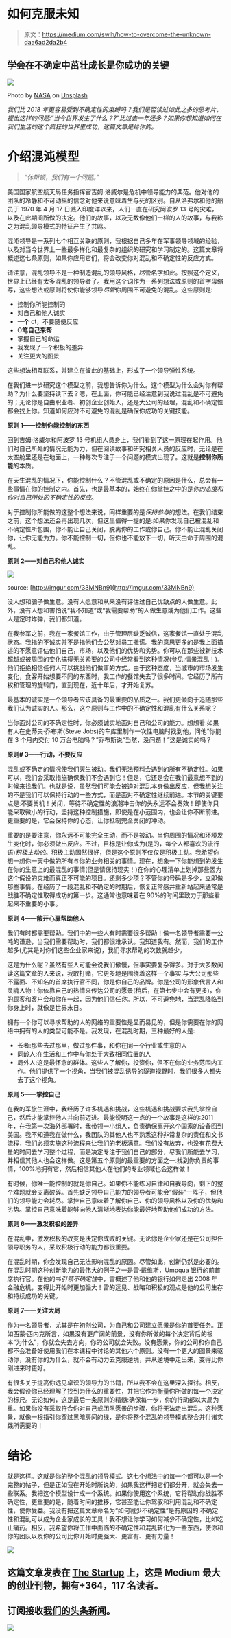 # 如何克服未知

> 原文：<https://medium.com/swlh/how-to-overcome-the-unknown-daa6ad2da2b4>

## 学会在不确定中茁壮成长是你成功的关键

![](img/84e32a9bffce4b6f646f39bcdcefcfdf.png)

Photo by [NASA](https://unsplash.com/@nasa?utm_source=medium&utm_medium=referral) on [Unsplash](https://unsplash.com?utm_source=medium&utm_medium=referral)

*我们比 2018 年更容易受到不确定性的束缚吗？我们是否读过如此之多的思考片，提出这样的问题:“当今世界发生了什么？?"比过去一年还多？如果你想知道如何在我们生活的这个疯狂的世界里成功，这篇文章是给你的。*

# 介绍混沌模型

> *“休斯顿，我们有一个问题。”*

美国国家航空航天局任务指挥官吉姆·洛威尔是危机中领导能力的典范。他对他的团队的冷静和不可动摇的信念对他来说意味着生与死的区别。自从洛弗尔和他的船员于 1970 年 4 月 17 日溅入印度洋以来，人们一直在研究阿波罗 13 号的灾难，以及在此期间所做的决定。他们的故事，以及无数像他们一样的人的故事，与我称之为混乱领导模式的特征产生了共鸣。

混沌领导是一系列七个相互关联的原则，我根据自己多年在军事领导领域的经验，以及对当今世界上一些最多样化和最复杂的组织的研究和学习制定的。这篇文章将概述这七条原则，如果你应用它们，将会改变你对混乱和不确定性的反应方式。

请注意，混乱领导不是一种制造混乱的领导风格，尽管名字如此。按照这个定义，世界上已经有太多混乱的领导者了。我用这个词作为一系列想法或原则的首字母缩写，这些想法或原则将使你能够领导*尽管*你周围不可避免的混乱。这些原则是:

*   控制你所能控制的
*   对自己和他人诚实
*   **一个** ct，不要随便反应
*   O**笔自己来帮**
*   掌握自己的命运
*   我发现了一个积极的差异
*   关注更大的图景

这些想法相互联系，并建立在彼此的基础上，形成了一个领导弹性系统。

在我们进一步研究这个模型之前，我想告诉你为什么。这个模型为什么会对你有帮助？为什么要坚持读下去？嗯，在上面，你可能已经注意到我说过混乱是不可避免的；无论你是自由职业者、初创企业创始人，还是大公司的经理，混乱和不确定性都会找上你。知道如何应对不可避免的混乱是确保你成功的关键技能。

**原则 1——控制你能控制的东西**

回到吉姆·洛威尔和阿波罗 13 号机组人员身上，我们看到了这一原理在起作用。他们对自己所处的情况无能为力，但在阅读故事和研究相关人员的反应时，无论是在太空舱里还是在地面上，一种每次专注于一个问题的模式出现了。这就是**控制你所能**的本质。

在天生混乱的情况下，你能控制什么？不管混乱或不确定的原因是什么，总会有一些事情在你的控制之内。首先，也是最基本的，始终在你掌控之中的是*你的态度和你对自己所处的不确定性的反应*。

对于控制你所能做的这整个想法来说，同样重要的是*保持参与*的想法。在我们结束之前，这个想法还会再出现几次，但这里值得一提的是:如果你发现自己被混乱和不确定性所包围，你不能让自己关闭，脱离你的工作或你自己。你不能让混乱关闭你，让你无能为力。你不能控制一切，但你也不能放下一切，听天由命于周围的混乱。

**原则 2——对自己和他人诚实**

![](img/4f65a80ed9d390304775bcce4d48aef5.png)

source: [http://imgur.com/33MNBn9](http://imgur.com/33MNBn9)

没人想和骗子做生意。没有人愿意和从来没有评估过自己优缺点的人做生意。此外，没有人想和害怕说“我不知道”或“我需要帮助”的人做生意或为他们工作。这些人是定时炸弹，我们都知道。

在我参军之前，我在一家餐馆工作，由于管理层缺乏诚信，这家餐馆一直处于混乱状态。我指的不诚实并不是指他们会公然对员工撒谎。我的意思更多的是我上面描述的不愿意评估他们自己，市场，以及他们的优势和劣势。你可以在那些被新技术超越或被周围的变化搞得无关紧要的公司中经常看到这种情况(参见:情景混乱！).他们拒绝相信任何人可以挑战他们做事的方式。由于这种态度，当城市的市场发生变化，食客开始想要不同的东西时，我工作的餐馆失去了很多时间。它经历了所有权和管理的旋转门，直到现在，近十年后，才开始复苏。

最基本的诚实是一个领导者应该具备的最重要的品质之一。我们更倾向于追随那些我们认为诚实的人。那么，这个原则与工作中的不确定性和混乱有什么关系呢？

当你面对公司的不确定性时，你必须诚实地面对自己和公司的能力。想想看:如果有人在史蒂夫·乔布斯(Steve Jobs)的车库里制作一次性电脑时找到他，问他“你能在 3 个月内交付 10 万台电脑吗？”乔布斯说“当然，没问题！”这是诚实的吗？

**原则# 3——行动，不要反应**

混乱或不确定的情况使我们天生被动。我们无法预料会遇到的所有不确定性。如果可以，我们会采取措施确保我们不会遇到它！但是，它还是会在我们最意想不到的时候来找我们。也就是说，虽然我们可能会被迫对混乱本身做出反应，但我想关注的不是我们可以保持行动的一些方式，而是面对不确定性继续前进。本节的关键要点是:不要关机！关闭，等待不确定性的浪潮冲击你的头永远不会奏效！即使你只能采取微小的行动，坚持这种控制措施，即使是在小范围内，也会让你不断前进。更重要的是，它会保持你的心态，让你抵制完全关闭的冲动。

重要的是要注意，你永远不可能完全主动，而不是被动。当你周围的情况和环境发生变化时，你必须做出反应。不过，目标是让你成为(是的，每个人都喜欢的流行语)*积极主动的*。积极主动固然很好，但是这个原则不仅仅是积极主动。我希望你想一想你一天中做的所有与你的业务相关的事情。现在，想象一下你能想到的发生在你的生意上的最混乱的事情(但是请保持现实！)在你的心理清单上划掉那些因为这个假设的灾难而真正不可能的项目。还剩多少项？不管你的号码是多少，立即做那些事情。在经历了一段混乱和不确定的时期后，恢复正常感并重新站起来通常是战胜不确定性取得成功的第一步。这通常也意味着在 90%的时间里致力于那些看起来不重要的小事。

**原则 4——敞开心扉帮助他人**

我们有时都需要帮助。我们中的一些人有时需要很多帮助！做一名领导者需要一公吨的谦逊，当我们需要帮助时，我们都很难承认。我知道我有。然而，我们的工作越多(尤其是对你们这些企业家来说)，我们寻求帮助的次数就越少。

这是为什么呢？虽然有些人可能会说我们傲慢，但事实要复杂得多。对于大多数阅读这篇文章的人来说，我敢打赌，它更多地是围绕着这样一个事实:与大公司那些不露面、不知名的首席执行官不同，你是你自己的品牌。你是公司的形象代言人和灵魂人物！你依靠自己的热情来传达公司的愿景(稍后，在第七步中会有更多)，你的顾客和客户会和你在一起，因为他们信任*你*。所以，不可避免地，当混乱降临到你身上时，就像是世界末日。

拥有一个你可以寻求帮助的人的网络的重要性是显而易见的，但是你需要在你的网络中拥有的人的类型可能不是。我发现，在混乱时期，三种最好的人是:

*   长者:那些去过那里，做过那件事，和你在同一个行业或生意的人
*   同龄人:在生活和工作中与你处于大致相同位置的人
*   局外人:这是最怀念的群体。这些人了解你，投资你，但不在你的业务范围内工作。他们提供了一个视角，当我们被混乱诱导的隧道视野时，我们很多人都失去了这个视角。

**原则 5——掌控自己**

在我的军旅生涯中，我经历了许多机遇和挑战，这些机遇和挑战要求我先掌控自己，然后才能掌控他人并向前迈进。最能说明这一点的一个故事是这样的:2011 年，在我第一次海外部署时，我带领一小组人，负责确保离开这个国家的设备回到美国。我不知道我在做什么，我团队的其他人也不熟悉这种非常复杂的责任和文书流程，我们必须实施这种流程来让我们的老板满意。我们没有放弃，也没有花费大量的时间去学习整个过程，而是决定专注于我们自己的部分，尽我们所能去学习，并相信其他人也会这样做。这是第五个原则的最重要的方面之一:找到你负责的事情，100%地拥有它，然后相信其他人在他们的专业领域也会这样做！

有时候，你唯一能控制的就是你自己。如果你不能练习自律和自我导向，剩下的整个难题就会支离破碎。首先缺乏领导自己能力的领导者可能会“假装”一阵子，但他们的领导能力会耗尽。掌控自己意味着了解你自己、你的领导风格以及你的优势和劣势。掌控自己意味着能够向他人清晰地表达你能最好地帮助他们成功的方法。

**原则 6——激发积极的差异**

在混乱中，激发积极的改变是决定你成败的关键。无论你是企业家还是在公司担任领导职务的人，采取积极行动的能力都很重要。

在混乱时期，你会发现自己无法影响混乱的原因。尽管如此，创新仍然是必要的。在混乱时期这种创新能力的最伟大的例子之一是雷·戴维斯，Umpqua 银行的前首席执行官。在他的书*引领不确定性*中，雷概述了他和他的银行如何走出 2008 年金融危机，变得比开始时更加强大！雷的远见、战略和积极的观点是他的公司生存和持续成功的关键。

**原则 7——关注大局**

作为一名领导者，尤其是在初创公司，为自己和公司建立愿景是你的首要任务。正如西蒙·西内克所言，如果没有更广阔的前景，没有你所做的每个决定背后的根本“为什么”，你就会失去方向，你的公司就会失败。没有愿景，你的公司和你自己都不会准备好使用我们在本课程中讨论的其他六个原则。没有一个更大的图景来驱动你，没有你的为什么，就不会有动力去克服逆境，并从逆境中走出来，变得比你刚进来时更好。

有很多关于提高你远见卓识的领导力的书籍，所以我不会在这里深入探讨。相反，我会假设你已经理解了找到为什么的重要性，并把它作为衡量你所做的每一个决定的标尺。无论如何，这是最后一条原则的精髓:确保每一步，你的行动都以大局为重。如果你没有采取符合你对自己或团队愿景的步骤，你将无法走出混乱。这种愿景，就像一根指引你穿过黑暗房间的线，是你将整个混乱的领导模式整合并付诸实践所需要的！

# **结论**

就是这样。这就是你的整个混乱的领导模式。这七个想法中的每一个都可以是一个完整的帖子，但是正如我在开始时所说的，如果我这样把它们都分开，就会失去一些联系。我把这个模型设计成一个系统。如果你使用这个系统，它将帮助你战胜不确定性，更重要的是，随着时间的推移，它甚至能让你驾驭和利用混乱和不确定性，使你受益。我没有把这篇文章命名为“如何减少不确定性”是有原因的:不确定性和混乱可以成为企业家成长的工具！我不想让你学习如何减少不确定性，比如吃止痛药。相反，我希望你将工作中面临的不确定性和混乱转化为一些东西，使你和你的团队以及你的公司比你开始时更强大、更富有、更有力量！

[![](img/308a8d84fb9b2fab43d66c117fcc4bb4.png)](https://medium.com/swlh)

## 这篇文章发表在 [The Startup](https://medium.com/swlh) 上，这是 Medium 最大的创业刊物，拥有+364，117 名读者。

## 订阅接收[我们的头条新闻](http://growthsupply.com/the-startup-newsletter/)。

[![](img/b0164736ea17a63403e660de5dedf91a.png)](https://medium.com/swlh)